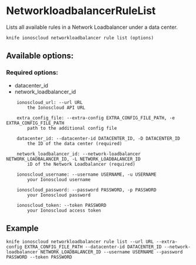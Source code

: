 # NetworkloadbalancerRuleList

Lists all available rules in a Network Loadbalancer under a data center.

```text
knife ionoscloud networkloadbalancer rule list (options)
```

## Available options:

### Required options:

* datacenter\_id
* network\_loadbalancer\_id

```text
    ionoscloud_url: --url URL
        the Ionoscloud API URL

    extra_config_file: --extra-config EXTRA_CONFIG_FILE_PATH, -e EXTRA_CONFIG_FILE_PATH
        path to the additional config file

    datacenter_id: --datacenter-id DATACENTER_ID, -D DATACENTER_ID
        the ID of the data center (required)

    network_loadbalancer_id: --network-loadbalancer NETWORK_LOADBALANCER_ID, -L NETWORK_LOADBALANCER_ID
        iD of the Network Loadbalancer (required)

    ionoscloud_username: --username USERNAME, -u USERNAME
        your Ionoscloud username

    ionoscloud_password: --password PASSWORD, -p PASSWORD
        your Ionoscloud password

    ionoscloud_token: --token PASSWORD
        your Ionoscloud access token

```
## Example

```text
knife ionoscloud networkloadbalancer rule list --url URL --extra-config EXTRA_CONFIG_FILE_PATH --datacenter-id DATACENTER_ID --network-loadbalancer NETWORK_LOADBALANCER_ID --username USERNAME --password PASSWORD --token PASSWORD
```
